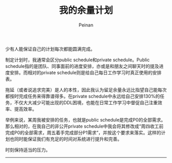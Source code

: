 ﻿---
layout: post
title: "我的余量计划"
subtitle:
author: "Peinan"
header-style: text
category: posts
tags:
  - Project
---

少有人能保证自己的计划每次都能圆满完成。

制定计划时，我通常会区分public schedule和private schedule。Public schedule指的是团队、同事面前的进度安排，亦或是和朋友之间聊天时的提及进度安排。而相对的private schedule则是给自己每日工作学习时真正使用的安排表。

拖延（或者说追求完美）是人的本性，因此我认为留足余量永远比指望自己能每次都按时完成任务来得靠谱得多。在private schedule中永远给自己安排130%的任务，不仅大大减少可能出现的DDL困境，也能在日常工作学习中督促自己注重效率、提高效率。

举例来说，某周我被安排的任务，也就是public schedule是完成P0的全部需求。那么相对的，在我自己的非公开private schedule中我会将其修改成“周四收工前完成P0的全部需求，周五着手完成部分P1需求”，并按这个要求来落实。这样的计划也同时能保证我们有充足的时间对系统进行提升和完善。

时刻保持适当的压力。

---